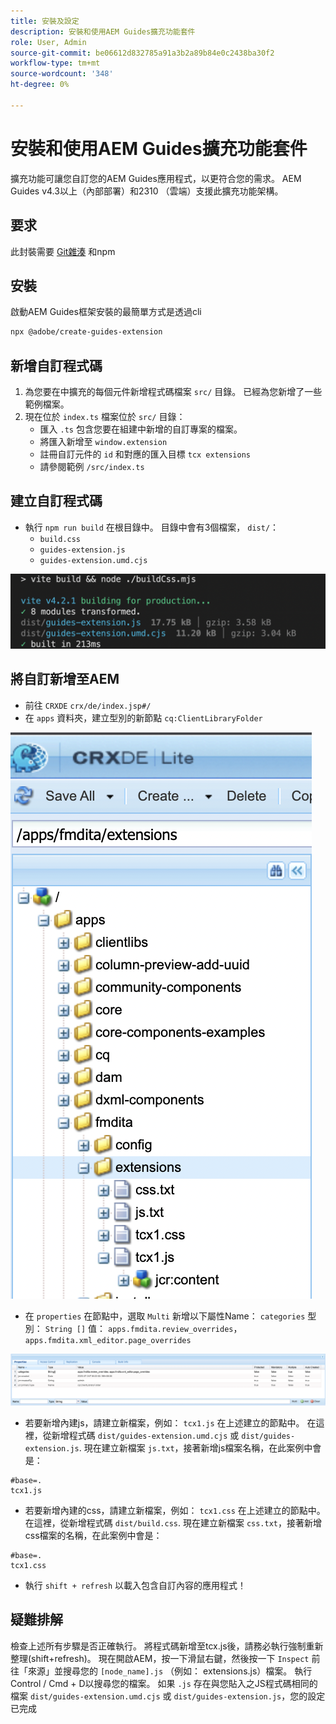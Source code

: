 ```yaml
---
title: 安裝及設定
description: 安裝和使用AEM Guides擴充功能套件
role: User, Admin
source-git-commit: be06612d832785a91a3b2a89b84e0c2438ba30f2
workflow-type: tm+mt
source-wordcount: '348'
ht-degree: 0%

---
```



# 安裝和使用AEM Guides擴充功能套件

擴充功能可讓您自訂您的AEM Guides應用程式，以更符合您的需求。 AEM Guides v4.3以上（內部部署）和2310 （雲端）支援此擴充功能架構。

## 要求

此封裝需要 [Git雜湊](https://github.com/git-guides/install-git) 和npm

## 安裝

啟動AEM Guides框架安裝的最簡單方式是透過cli

```bash
npx @adobe/create-guides-extension
```

## 新增自訂程式碼

1. 為您要在中擴充的每個元件新增程式碼檔案 `src/` 目錄。 已經為您新增了一些範例檔案。
2. 現在位於 `index.ts` 檔案位於 `src/` 目錄：
   - 匯入 `.ts` 包含您要在組建中新增的自訂專案的檔案。
   - 將匯入新增至 `window.extension`
   - 註冊自訂元件的 `id` 和對應的匯入目標 `tcx extensions`
   - 請參閱範例 `/src/index.ts`

## 建立自訂程式碼

- 執行 `npm run build` 在根目錄中。 目錄中會有3個檔案， `dist/`：
   - `build.css`
   - `guides-extension.js`
   - `guides-extension.umd.cjs`

![建置輸出](./../imgs/build_output.png)

## 將自訂新增至AEM

- 前往 `CRXDE` `crx/de/index.jsp#/`
- 在 `apps` 資料夾，建立型別的新節點 `cq:ClientLibraryFolder`

![檔案夾結構](./../imgs/crxde_folder_structure.png)

- 在 `properties` 在節點中，選取 `Multi` 新增以下屬性Name： `categories`
型別： `String []`
值： `apps.fmdita.review_overrides`， `apps.fmdita.xml_editor.page_overrides`

![資料夾屬性](./../imgs/crxde_folder_properties.png)

- 若要新增內建js，請建立新檔案，例如： `tcx1.js` 在上述建立的節點中。 在這裡，從新增程式碼 `dist/guides-extension.umd.cjs` 或 `dist/guides-extension.js`. 現在建立新檔案 `js.txt`，接著新增js檔案名稱，在此案例中會是：

```t
#base=.
tcx1.js
```

- 若要新增內建的css，請建立新檔案，例如： `tcx1.css` 在上述建立的節點中。 在這裡，從新增程式碼 `dist/build.css`. 現在建立新檔案 `css.txt`，接著新增css檔案的名稱，在此案例中會是：

```t
#base=.
tcx1.css
```

- 執行 `shift + refresh` 以載入包含自訂內容的應用程式！

## 疑難排解

檢查上述所有步驟是否正確執行。
將程式碼新增至tcx.js後，請務必執行強制重新整理(shift+refresh)。
現在開啟AEM，按一下滑鼠右鍵，然後按一下 `Inspect`
前往「來源」並搜尋您的 `[node_name].js` （例如： extensions.js）檔案。 執行Control / Cmd + D以搜尋您的檔案。 如果 `.js` 存在與您貼入之JS程式碼相同的檔案 `dist/guides-extension.umd.cjs` 或 `dist/guides-extension.js`，您的設定已完成
